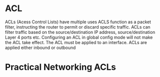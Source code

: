 # ACL
ACLs (Acess Control Lists) have multiple uses
ACLS function as a packet filter, instructing the router to permit or discard specific traffic.
ACLs can filter traffic based on the source/destination IP address, source/destination Layer 4 ports etc.
Configuring an ACL in global config mode will not make the ACL take effect.
The ACL must be applied to an interface.
ACLs are applied either inbound or outbound

# Practical Networking ACLs

